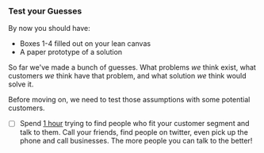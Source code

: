 ### Test your Guesses

By now you should have:
- Boxes 1-4 filled out on your lean canvas
- A paper prototype of a solution

So far we've made a bunch of guesses. What problems *we* think exist, what customers *we* think have that problem, and what solution *we* think would solve it.

Before moving on, we need to test those assumptions with some potential customers.

- [ ] Spend [1 hour](https://www.google.com/#q=timer) trying to find people who fit your customer segment and talk to them. Call your friends, find people on twitter, even pick up the phone and call businesses. The more people you can talk to the better!
